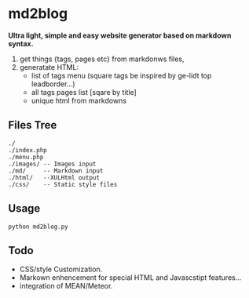 # md2blog
**Ultra light, simple and easy website generator based on markdown syntax.**

1. get things {tags, pages etc} from markdonws files,
2. generatate HTML:
    * list of tags menu (square tags be inspired by ge-lidt top leadborder...)
    * all tags pages list [sqare by title]
    * unique html from markdowns


## Files Tree
    ./
    ./index.php
    ./menu.php 
    ./images/ -- Images input
    ./md/     -- Markdown input
    ./html/   --XULHtml output
    ./css/    -- Static style files

## Usage
    python md2blog.py

## Todo
* CSS/style Customization.
* Markown enhencement for special HTML and Javascstipt features...
* integration of MEAN/Meteor.

